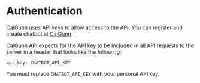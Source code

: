 # Authentication


CaiGunn uses API keys to allow access to the API. You can register and create chatbot at [CaiGunn](https://caigunn.ap-mic.com).

CaiGunn API expects for the API key to be included in all API requests to the server in a header that looks like the following:

`api-key: CHATBOT_API_KEY`

<aside class="notice">
You must replace <code>CHATBOT_API_KEY</code> with your personal API key.
</aside>
